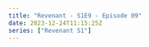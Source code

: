```yaml
---
title: "Revenant - S1E9 - Episode 09"
date: 2023-12-24T11:15:25Z
series: ["Revenant S1"]
---
```



<mux-player stream-type="on-demand"
  src="https://kp3d-my.sharepoint.com/personal/ryoo_kp3d_onmicrosoft_com/_layouts/15/download.aspx?share=EXuTnihIvqRNmZS3rkGOAyMB6rBjjx6oj9QUXcqASThNKQ" prefer-playback="mse" controls>
  </mux-player>
  
  
  <script src="https://cdn.jsdelivr.net/npm/@mux/mux-player"></script>
  
 <script type="application/ld+json">
 {
  "@context": "https://schema.org/",
  "@type": "VideoObject",
  "name": "Revenant - S1E9 - Episode 09",
  "contentUrl": "https://stream.mux.com/vnmkw00W7aU6Ua7xfcTWXQjmcR9HD3j7NUAegnyrUjG8.m3u8",
  "thumbnailUrl": "https://www.themoviedb.org/t/p/original/aGuBIB79vDDQKcsQUIF5fa5P07b.jpg?width=314&fit_mode=preserve&time=25",
  "uploadDate": "2023-12-24T11:15:18Z",
}

</script>